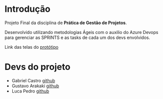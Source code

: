 # Introdução
Projeto Final da disciplina de **Prática de Gestão de Projetos**.

Desenvolvido utilizando metodologias Ágeis com o auxilio do Azure Devops para gerenciar as SPRINTS e as tasks de cada um dos devs envolvidos.

Link das telas do [protótipo](https://xd.adobe.com/view/6abaf1f0-84ad-44ba-a6df-f41d18c7b340-3fe9/)

# Devs do projeto
- Gabriel Castro [github](https://github.com/gabriielsilva5)
- Gustavo Arakaki [github](https://github.com/n3sh-source)
- Luca Pedro [github](https://github.com/luca2613)
